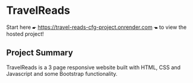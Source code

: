 # TravelReads 

Start here 🖝 https://travel-reads-cfg-project.onrender.com 🖜 to view the hosted project!

## Project Summary

TravelReads is a 3 page responsive website built with HTML, CSS and Javascript and some Bootstrap functionality.

